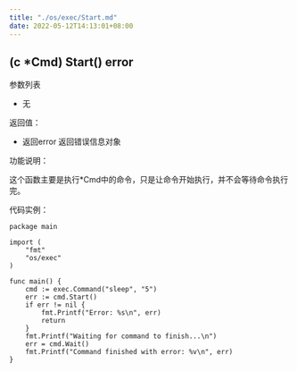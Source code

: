 ```yaml
---
title: "./os/exec/Start.md"
date: 2022-05-12T14:13:01+08:00
---
```

## (c *Cmd) Start() error

参数列表

- 无

返回值：

- 返回error 返回错误信息对象

功能说明：

这个函数主要是执行*Cmd中的命令，只是让命令开始执行，并不会等待命令执行完。

代码实例：

    package main

    import (
        "fmt"
        "os/exec"
    )

    func main() {
        cmd := exec.Command("sleep", "5")
        err := cmd.Start()
        if err != nil {
            fmt.Printf("Error: %s\n", err)
            return
        }
        fmt.Printf("Waiting for command to finish...\n")
        err = cmd.Wait()
        fmt.Printf("Command finished with error: %v\n", err)
    }

